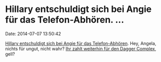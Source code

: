 Hillary entschuldigt sich bei Angie für das Telefon-Abhören. \...
=================================================================

Date: 2014-07-07 13:50:42

[Hillary entschuldigt sich bei Angie für das
Telefon-Abhören](http://spiegel.de/article.do?id=979560). Hey, Angela,
nichts für ungut, nicht wahr? [Ihr zahlt weiterhin für den Dagger
Complex](http://blog.fefe.de/?ts=ad7c8210), gell?
